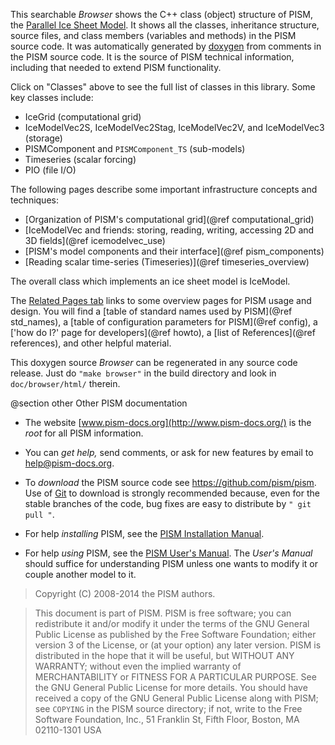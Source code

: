 This searchable *Browser* shows the C++ class (object) structure of
PISM, the [Parallel Ice Sheet Model](http://www.pism-docs.org/).  It
shows all the classes, inheritance structure, source files,
and class members (variables and methods) in the PISM source code.
It was automatically generated by [doxygen](http://www.doxygen.org/)
from comments in the PISM source code.  It is the source of PISM technical
information, including that needed to extend PISM functionality.

Click on "Classes" above to see the full list of classes in this library.  Some
key classes include:

- IceGrid (computational grid)
- IceModelVec2S, IceModelVec2Stag, IceModelVec2V, and IceModelVec3 (storage)
- PISMComponent and `PISMComponent_TS` (sub-models)
- Timeseries (scalar forcing)
- PIO (file I/O)

The following pages describe some important infrastructure concepts and techniques:

- [Organization of PISM's computational grid](@ref computational_grid)
- [IceModelVec and friends: storing, reading, writing, accessing 2D and 3D fields](@ref icemodelvec_use)
- [PISM's model components and their interface](@ref pism_components)
- [Reading scalar time-series (Timeseries)](@ref timeseries_overview)


The
overall class which implements an ice sheet model is IceModel.

The [Related Pages tab](pages.html) links to some
overview pages for PISM usage and design.  You will find a
[table of standard names used by PISM](@ref std_names), a
[table of configuration parameters for PISM](@ref config), a
['how do I?' page for developers](@ref howto), a
[list of References](@ref references), and other helpful material.

This doxygen source *Browser* can be regenerated in any source code release.
Just do `"make browser"` in the build directory and look in
`doc/browser/html/` therein.

@section other Other PISM documentation

- The website [www.pism-docs.org](http://www.pism-docs.org/) is the
  *root* for all PISM information.

- You can *get help,* send comments, or ask for new features by email to
  help@pism-docs.org.

- To *download* the PISM source code see https://github.com/pism/pism.
  Use of [Git](http://git-scm.com/) to download is strongly
  recommended because, even for the stable branches of the code, bug
  fixes are easy to distribute by `" git pull "`.

- For help *installing* PISM, see the
  [PISM Installation Manual](http://www.pism-docs.org/).

- For help *using* PISM, see the
  [PISM User's Manual](http://www.pism-docs.org/). The *User's Manual*
  should suffice for understanding PISM unless one wants to modify it
  or couple another model to it.

> Copyright (C) 2008-2014 the PISM authors.

> This document is part of PISM. PISM is free software; you can redistribute it
> and/or modify it under the terms of the GNU General Public License as published
> by the Free Software Foundation; either version 3 of the License, or (at your
> option) any later version. PISM is distributed in the hope that it will be
> useful, but WITHOUT ANY WARRANTY; without even the implied warranty of
> MERCHANTABILITY or FITNESS FOR A PARTICULAR PURPOSE. See the GNU General Public
> License for more details. You should have received a copy of the GNU General
> Public License along with PISM; see `COPYING` in the PISM source directory; if
> not, write to the Free Software Foundation, Inc., 51 Franklin St, Fifth Floor,
> Boston, MA 02110-1301 USA
